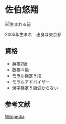 # 佐伯悠翔
![生まれる前](https://livedoor.blogimg.jp/sha01683/imgs/0/1/01298e93.jpg)

2005年生まれ　出身は東京都
## 資格
- 英検2級
- 数検４級
- モラル検定５段
- モラルアドバイザー
- 漢字検定５級受からない

## 参考文献
[Wikipedia](https://ja.wikipedia.org/wiki/%E3%82%B8%E3%83%A7%E3%83%BC%E3%82%B8%E3%83%BB%E3%83%AF%E3%82%B7%E3%83%B3%E3%83%88%E3%83%B3)

